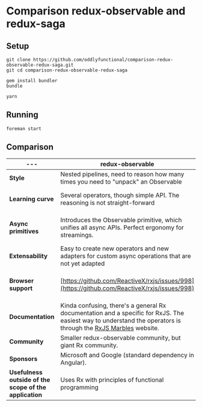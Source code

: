 # Comparison redux-observable and redux-saga

## Setup

```
git clone https://github.com/oddlyfunctional/comparison-redux-observable-redux-saga.git
git cd comparison-redux-observable-redux-saga

gem install bundler
bundle

yarn
```

## Running

```
foreman start
```

## Comparison

|---|redux-observable|redux-saga|
|---|----------------|----------|
|**Style**|Nested pipelines, need to reason how many times you need to "unpack" an Observable|Synchronous-looking code; can be deceiving|
|**Learning curve**|Several operators, though simple API. The reasoning is not straight-forward|Small set of effects, API almost inexistent besides the operators themselves|
|**Async primitives**|Introduces the Observable primitive, which unifies all async APIs. Perfect ergonomy for streamings.|Uses promises and event channels (API similar to Observable). There's no built-in solution for streamings, but it's not difficult to write one using the effects.|
|**Extensability**|Easy to create new operators and new adapters for custom async operations that are not yet adapted|Easy to use existing effects with custom promises, but it's not possible to create new effects|
|**Browser support**|[https://github.com/ReactiveX/rxjs/issues/998](https://github.com/ReactiveX/rxjs/issues/998)|Couldn't find; probably the same as the generator transpiler [https://facebook.github.io/regenerator/](https://facebook.github.io/regenerator/)|
|**Documentation**|Kinda confusing, there's a general Rx documentation and a specific for RxJS. The easiest way to understand the operators is through the [RxJS Marbles](http://rxmarbles.com/) website.|Extensive and clear documentation with several practical examples.|
|**Community**|Smaller redux-observable community, but giant Rx community.|The standard solution for advanced async patterns for the redux community.|
|**Sponsors**|Microsoft and Google (standard dependency in Angular).|No big sponsors (the biggest is Rollbar).|
|**Usefulness outside of the scope of the application**|Uses Rx with principles of functional programming|Uses go-like CSP model|
